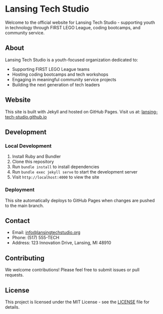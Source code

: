 # Lansing Tech Studio

Welcome to the official website for Lansing Tech Studio - supporting youth in technology through FIRST LEGO League, coding bootcamps, and community service.

## About

Lansing Tech Studio is a youth-focused organization dedicated to:
- Supporting FIRST LEGO League teams
- Hosting coding bootcamps and tech workshops
- Engaging in meaningful community service projects
- Building the next generation of tech leaders

## Website

This site is built with Jekyll and hosted on GitHub Pages. Visit us at: [lansing-tech-studio.github.io](https://lansing-tech-studio.github.io)

## Development

### Local Development

1. Install Ruby and Bundler
2. Clone this repository
3. Run `bundle install` to install dependencies
4. Run `bundle exec jekyll serve` to start the development server
5. Visit `http://localhost:4000` to view the site

### Deployment

This site automatically deploys to GitHub Pages when changes are pushed to the main branch.

## Contact

- Email: info@lansingtechstudio.org
- Phone: (517) 555-TECH
- Address: 123 Innovation Drive, Lansing, MI 48910

## Contributing

We welcome contributions! Please feel free to submit issues or pull requests.

## License

This project is licensed under the MIT License - see the [LICENSE](LICENSE) file for details.
